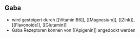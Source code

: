 ## Gaba
- wird gesteigert durch [[Vitamin B6]], [[Magnesium]], [[Zink]], [[Flavonoide]], [[Glutamin]]
- Gaba Rezeptoren können von [[Apigenin]] angedockt werden